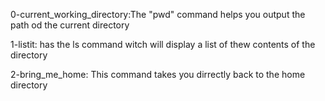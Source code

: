 0-current_working_directory:The "pwd" command helps you output the path od the current directory

1-listit: has the ls command witch will display a list of thew contents of the directory

2-bring_me_home: This command takes you dirrectly back to the home directory 
